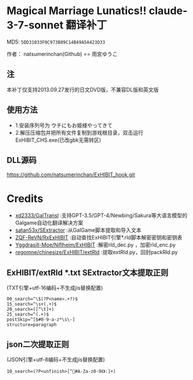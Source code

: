 # Magical Marriage Lunatics!! claude-3-7-sonnet 翻译补丁

MD5: `5DD31033F0C973B89C14B49A5A423D33`

作者： natsumerinchan(Github) == 雨宮ゆうこ

## 注
本补丁仅支持2013.09.27发行的日文DVD版，不兼容DL版和英文版

## 使用方法
- 1.安装序列号为 ウチにもお姫様やってきて
- 2.解压压缩包并把所有文件复制到游戏根目录，双击运行ExHIBIT_CHS.exe(已改gbk无需转区)

## DLL源码

https://github.com/natsumerinchan/ExHIBIT_hook.git

# Credits

- [xd2333/GalTransl](https://github.com/xd2333/GalTransl.git) :支持GPT-3.5/GPT-4/Newbing/Sakura等大语言模型的Galgame自动化翻译解决方案
- [satan53x/SExtractor](https://github.com/satan53x/SExtractor.git) :从GalGame脚本提取和导入文本
- [ZQF-ReVN/RxExHIBIT](https://github.com/ZQF-ReVN/RxExHIBIT) :自动查找ExHIBIT引擎*.rld脚本解密密钥和密钥表
- [Yggdrasill-Moe/Niflheim/ExHIBIT](https://github.com/Yggdrasill-Moe/Niflheim/tree/master/ExHIBIT) :解密rld_dec.py ，加密rld_enc.py
- [regomne/chinesize/ExHIBIT/extRld](https://github.com/regomne/chinesize/tree/master/ExHIBIT/extRld) :提取extRld.py，回封packRld.py

## ExHIBIT/extRld *.txt SExtractor文本提取正则
(TXT引擎+utf-16编码+不生成jis替换配置)
```
00_search=^\$(?P<name>.+?)$
15_search=^\s+(.+)$
20_search=([^\t]+)
25_search=^(.+)$
postSkip=^[$#0-9-a-z*\s\-]
structure=paragraph
```

## json二次提取正则
(JSON引擎+utf-8编码+不生成jis替换配置)
```
10_search=(?P<unfinish>[^#A-Za-z0-9《》:]+)
```

